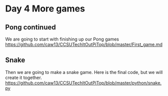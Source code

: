 # Day 4 More games #

## Pong continued ##
We are going to start with finishing up our Pong games
https://github.com/caw13/CCSUTechItOutPiTop/blob/master/First_game.md

## Snake ##
Then we are going to make a snake game.  Here is the final code, but we will create it together.
https://github.com/caw13/CCSUTechItOutPiTop/blob/master/python/snake.py
